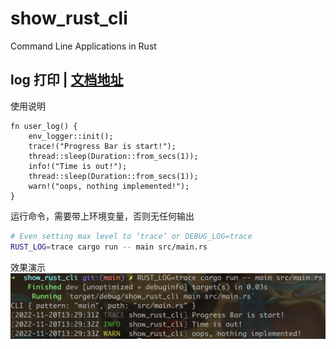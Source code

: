 # show_rust_cli
Command Line Applications in Rust

## log 打印 | [文档地址](https://docs.rs/env_logger/0.9.0/env_logger/index.html)
使用说明
```
fn user_log() {
    env_logger::init();
    trace!("Progress Bar is start!");
    thread::sleep(Duration::from_secs(1));
    info!("Time is out!");
    thread::sleep(Duration::from_secs(1));
    warn!("oops, nothing implemented!");
}
```
运行命令，需要带上环境变量，否则无任何输出
```bash
# Even setting max level to ‘trace’ or DEBUG_LOG=trace
RUST_LOG=trace cargo run -- main src/main.rs
```
效果演示
![show](https://github.com/chenfengyanyu/show_rust_cli/blob/main/src/image/1.png)


